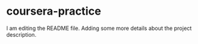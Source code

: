 # coursera-practice
I am editing the README file. Adding some more details about the project description.
